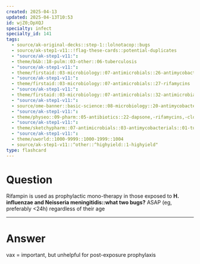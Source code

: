 ```yaml
---
created: 2025-04-13
updated: 2025-04-13T10:53
id: wjZ0;DpXQJ
specialty: infect
specialty_id: 141
tags:
  - source/ak-original-decks::step-1::lolnotacop::bugs
  - source/ak-step1-v11::!flag-these-cards::potential-duplicates
  - "source/ak-step1-v11:": 
  - theme/b&b::18-pulm::03-other::06-tuberculosis
  - "source/ak-step1-v11:": 
  - theme/firstaid::03-microbiology::07-antimicrobials::26-antimycobacterial-therapy
  - "source/ak-step1-v11:": 
  - theme/firstaid::03-microbiology::07-antimicrobials::27-rifamycins
  - "source/ak-step1-v11:": 
  - theme/firstaid::03-microbiology::07-antimicrobials::32-antimicrobial-prophylaxis
  - "source/ak-step1-v11:": 
  - source/ome-banner::basic-science::08-microbiology::20-antimycobacterials
  - "source/ak-step1-v11:": 
  - theme/physeo::09-pharm::05-antibiotics::22-dapsone,-rifamycins,-clofazimine-(leprosy-drugs)
  - "source/ak-step1-v11:": 
  - theme/sketchypharm::07-antimicrobials::03-antimycobacterials::01-tuberculosis-drugs
  - "source/ak-step1-v11:": 
  - theme/uworld::1000-9999::1000-1999::1004
  - source/ak-step1-v11::^other::^highyield::1-highyield"
type: flashcard
---
```


# Question
Rifampin is used as prophylactic mono-therapy in those exposed to **H. influenzae and Neisseria meningitidis::what two bugs?** ASAP (eg, preferably <24h) regardless of their age

---

# Answer
vax = important, but unhelpful for post-exposure prophylaxis
